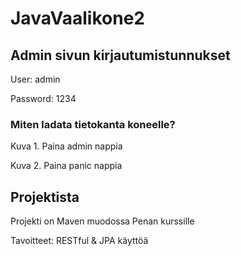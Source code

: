 # JavaVaalikone2

## Admin sivun kirjautumistunnukset

User: admin

Password: 1234
 
 
### Miten ladata tietokanta koneelle?


Kuva 1. Paina admin nappia

Kuva 2. Paina panic nappia

## Projektista
Projekti on Maven muodossa
Penan kurssille

Tavoitteet:
RESTful & JPA käyttöä
